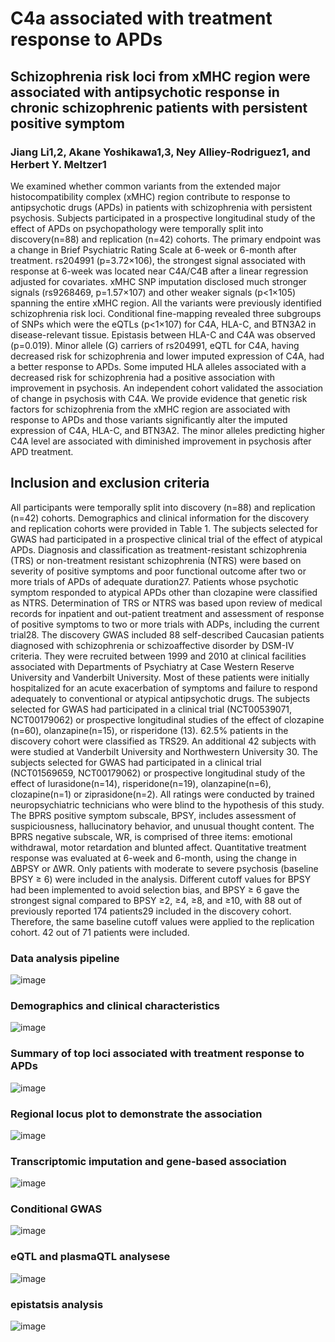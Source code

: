 # C4a associated with treatment response to APDs
## Schizophrenia risk loci from xMHC region were associated with antipsychotic response in chronic schizophrenic patients with persistent positive symptom
### Jiang Li1,2, Akane Yoshikawa1,3, Ney Alliey-Rodriguez1, and Herbert Y. Meltzer1

We examined whether common variants from the extended major histocompatibility complex (xMHC) region contribute to response to antipsychotic drugs (APDs) in patients with schizophrenia with persistent psychosis. Subjects participated in a prospective longitudinal study of the effect of APDs on psychopathology were temporally split into discovery(n=88) and replication (n=42) cohorts. The primary endpoint was a change in Brief Psychiatric Rating Scale at 6-week or 6-month after treatment. rs204991 (p=3.72×106), the strongest signal associated with response at 6-week was located near C4A/C4B after a linear regression adjusted for covariates. xMHC SNP imputation disclosed much stronger signals (rs9268469, p=1.57×107) and other weaker signals (p<1×105) spanning the entire xMHC region. All the variants were previously identified schizophrenia risk loci. Conditional fine-mapping revealed three subgroups of SNPs which were the eQTLs (p<1×107) for C4A, HLA-C, and BTN3A2 in disease-relevant tissue. Epistasis between HLA-C and C4A was observed (p=0.019). Minor allele (G) carriers of rs204991, eQTL for C4A, having decreased risk for schizophrenia and lower imputed expression of C4A, had a better response to APDs. Some imputed HLA alleles associated with a decreased risk for schizophrenia had a positive association with improvement in psychosis. An independent cohort validated the association of change in psychosis with C4A. We provide evidence that genetic risk factors for schizophrenia from the xMHC region are associated with response to APDs and those variants significantly alter the imputed expression of C4A, HLA-C, and BTN3A2. The minor alleles predicting higher C4A level are associated with diminished improvement in psychosis after APD treatment.

## Inclusion and exclusion criteria
All participants were temporally split into discovery (n=88) and replication (n=42) cohorts. Demographics and clinical information for the discovery and replication cohorts were provided in Table 1. The subjects selected for GWAS had participated in a prospective clinical trial of the effect of atypical APDs. Diagnosis and classification as treatment-resistant schizophrenia (TRS) or non-treatment resistant schizophrenia (NTRS) were based on severity of positive symptoms and poor functional outcome after two or more trials of APDs of adequate duration27. Patients whose psychotic symptom responded to atypical APDs other than clozapine were classified as NTRS. Determination of TRS or NTRS was based upon review of medical records for inpatient and out-patient treatment and assessment of response of positive symptoms to two or more trials with ADPs, including the current trial28. 
The discovery GWAS included 88 self-described Caucasian patients diagnosed with schizophrenia or schizoaffective disorder by DSM-IV criteria. They were recruited between 1999 and 2010 at clinical facilities associated with Departments of Psychiatry at Case Western Reserve University and Vanderbilt University. Most of these patients were initially hospitalized for an acute exacerbation of symptoms and failure to respond adequately to conventional or atypical antipsychotic drugs. The subjects selected for GWAS had participated in a clinical trial (NCT00539071, NCT00179062) or prospective longitudinal studies of the effect of clozapine (n=60), olanzapine(n=15), or risperidone (13). 62.5% patients in the discovery cohort were classified as TRS29. An additional 42 subjects with were studied at Vanderbilt University and Northwestern University 30. The subjects selected for GWAS had participated in a clinical trial (NCT01569659, NCT00179062) or prospective longitudinal study of the effect of lurasidone(n=14), risperidone(n=19), olanzapine(n=6), clozapine(n=1) or ziprasidone(n=2). 
All ratings were conducted by trained neuropsychiatric technicians who were blind to the hypothesis of this study. The BPRS positive symptom subscale, BPSY, includes assessment of suspiciousness, hallucinatory behavior, and unusual thought content. The BPRS negative subscale, WR, is comprised of three items: emotional withdrawal, motor retardation and blunted affect. Quantitative treatment response was evaluated at 6-week and 6-month, using the change in ∆BPSY or ∆WR. Only patients with moderate to severe psychosis (baseline BPSY ≥ 6) were included in the analysis. Different cutoff values for BPSY had been implemented to avoid selection bias, and BPSY ≥ 6 gave the strongest signal compared to BPSY ≥2, ≥4, ≥8, and ≥10, with 88 out of previously reported 174 patients29 included in the discovery cohort. Therefore, the same baseline cutoff values were applied to the replication cohort. 42 out of 71 patients were included.

### Data analysis pipeline
![image](https://user-images.githubusercontent.com/13919508/132241329-a0adc5db-fdd8-47e5-9e01-1cbe233e86a7.png)

### Demographics and clinical characteristics
![image](https://user-images.githubusercontent.com/13919508/132242533-2eedc592-9240-457c-88b9-1b23f9aefbe1.png)

### Summary of top loci associated with treatment response to APDs
![image](https://user-images.githubusercontent.com/13919508/132242677-f17859f4-63e6-4746-9aee-6a1ab20011f0.png)

### Regional locus plot to demonstrate the association
![image](https://user-images.githubusercontent.com/13919508/132241441-7525238c-b9d1-4172-9374-4615070b8582.png)

### Transcriptomic imputation and gene-based association
![image](https://user-images.githubusercontent.com/13919508/132241535-d2d1553d-fc8e-459b-9bae-6ee585d36e10.png)

### Conditional GWAS
![image](https://user-images.githubusercontent.com/13919508/132241616-719954e4-e906-4dd6-8948-d248e2baad75.png)

### eQTL and plasmaQTL analysese
![image](https://user-images.githubusercontent.com/13919508/132241682-6c5eb5dd-e254-4978-b850-0482028d92a4.png)

### epistatsis analysis
![image](https://user-images.githubusercontent.com/13919508/132241781-7d1f3289-b87e-4e4f-8bb8-37d85b4638bf.png)

